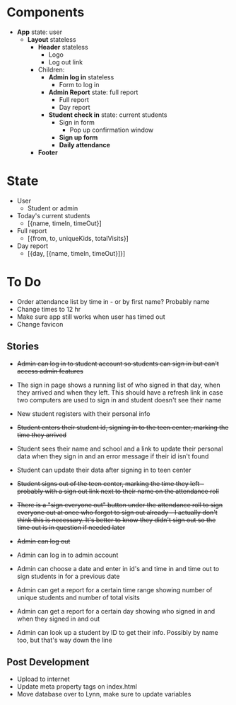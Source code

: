 # Components
* **App** state: user
  * **Layout** stateless
    * **Header** stateless
      * Logo
      * Log out link
    * Children:
      * **Admin log in** stateless
        * Form to log in
      * **Admin Report** state: full report
        * Full report
        * Day report
      * **Student check in** state: current students
        * Sign in form
          * Pop up confirmation window
        * **Sign up form**
        * **Daily attendance**
    * **Footer**

# State
* User 
  * Student or admin
* Today's current students
  * [{name, timeIn, timeOut}]
* Full report
  * [{from, to, uniqueKids, totalVisits}]
* Day report
  * [{day, [{name, timeIn, timeOut}]}]

# To Do
* Order attendance list by time in - or by first name? Probably name
* Change times to 12 hr
* Make sure app still works when user has timed out
* Change favicon

## Stories
* ~~Admin can log in to student account so students can sign in but can't access admin features~~
* The sign in page shows a running list of who signed in that day, when they arrived and when they left. This should have a refresh link in case two computers are used to sign in and student doesn't see their name
* New student registers with their personal info
* ~~Student enters their student id, signing in to the teen center, marking the time they arrived~~
* Student sees their name and school and a link to update their personal data when they sign in and an error message if their id isn't found
* Student can update their data after signing in to teen center
* ~~Student signs out of the teen center, marking the time they left - probably with a sign out link next to their name on the attendance roll~~
* ~~There is a "sign everyone out" button under the attendance roll to sign everyone out at once who forgot to sign out already - I actually don't think this is necessary. It's better to know they didn't sign out so the time out is in question if needed later~~
* ~~Admin can log out~~

* Admin can log in to admin account
* Admin can choose a date and enter in id's and time in and time out to sign students in for a previous date
* Admin can get a report for a certain time range showing number of unique students and number of total visits
* Admin can get a report for a certain day showing who signed in and when they signed in and out
* Admin can look up a student by ID to get their info. Possibly by name too, but that's way down the line

## Post Development
* Upload to internet
* Update meta property tags on index.html
* Move database over to Lynn, make sure to update variables